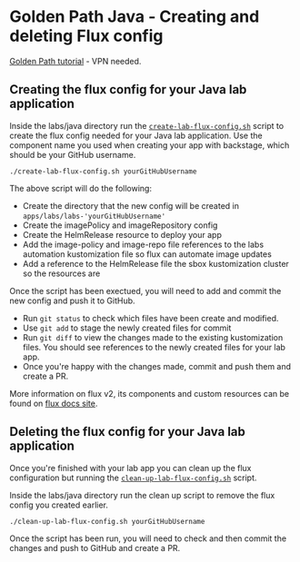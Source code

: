 # Golden Path Java - Creating and deleting Flux config
[Golden Path tutorial](https://backstage.platform.hmcts.net/catalog/default/component/golden-path-java) - VPN needed.

## Creating the flux config for your Java lab application 

Inside the labs/java directory run the [`create-lab-flux-config.sh`](./create-lab-flux-config.sh) script to create the flux config needed for your Java lab application. Use the component name you used when creating your app with backstage, which should be your GitHub username.

```shell
./create-lab-flux-config.sh yourGitHubUsername
```

The above script will do the following:
- Create the directory that the new config will be created in `apps/labs/labs-'yourGitHubUsername'`
- Create the imagePolicy and imageRepository config
- Create the HelmRelease resource to deploy your app 
- Add the image-policy and image-repo file references to the labs automation kustomization file so flux can automate image updates
- Add a reference to the HelmRelease file the sbox kustomization cluster so the resources are 

Once the script has been exectued, you will need to add and commit the new config and push it to GitHub. 
- Run `git status` to check which files have been create and modified.
- Use `git add` to stage the newly created files for commit
- Run `git diff` to view the changes made to the existing kustomization files. You should see references to the newly created files for your lab app.
- Once you're happy with the changes made, commit and push them and create a PR.

More information on flux v2, its components and custom resources can be found on [flux docs site](https://fluxcd.io/docs/concepts/).

## Deleting the flux config for your Java lab application

Once you're finished with your lab app you can clean up the flux configuration but running the [`clean-up-lab-flux-config.sh`](./create-lab-flux-config.sh) script. 

Inside the labs/java directory run the clean up script to remove the flux config you created earlier.

```shell
./clean-up-lab-flux-config.sh yourGitHubUsername
```

Once the script has been run, you will need to check and then commit the changes and push to GitHub and create a PR. 
